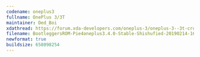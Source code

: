 ```yaml
---
codename: oneplus3
fullname: OnePlus 3/3T
maintainer: Ded_Boi
xdathread: https://forum.xda-developers.com/oneplus-3/oneplus-3--3t-cross-device-development/unshishufied-bootleggersrom-t3872512
filename: BootleggersROM-Pie4oneplus3.4.0-Stable-Shishufied-20190214-163048.zip
newformat: true
buildsize: 658098254
---
```

